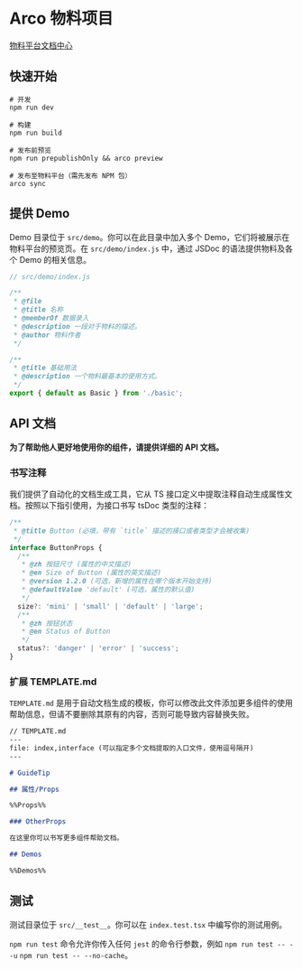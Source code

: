 # Arco 物料项目

[物料平台文档中心](https://arco.design/docs/material/guide)

## 快速开始

```
# 开发
npm run dev

# 构建
npm run build

# 发布前预览
npm run prepublishOnly && arco preview

# 发布至物料平台（需先发布 NPM 包）
arco sync
```

## 提供 Demo

Demo 目录位于 `src/demo`。你可以在此目录中加入多个 Demo，它们将被展示在物料平台的预览页。在 `src/demo/index.js` 中，通过 JSDoc 的语法提供物料及各个 Demo 的相关信息。

```javascript
// src/demo/index.js

/**
 * @file
 * @title 名称
 * @memberOf 数据录入
 * @description 一段对于物料的描述。
 * @author 物料作者
 */

/**
 * @title 基础用法
 * @description 一个物料最基本的使用方式。
 */
export { default as Basic } from './basic';
```

## API 文档

**为了帮助他人更好地使用你的组件，请提供详细的 API 文档。**

### 书写注释

我们提供了自动化的文档生成工具，它从 TS 接口定义中提取注释自动生成属性文档。按照以下指引使用，为接口书写 tsDoc 类型的注释：

```typescript
/**
 * @title Button (必填，带有 `title` 描述的接口或者类型才会被收集)
 */
interface ButtonProps {
  /**
   * @zh 按钮尺寸 (属性的中文描述)
   * @en Size of Button (属性的英文描述)
   * @version 1.2.0 (可选，新增的属性在哪个版本开始支持)
   * @defaultValue 'default' (可选，属性的默认值)
   */
  size?: 'mini' | 'small' | 'default' | 'large';
  /**
   * @zh 按钮状态
   * @en Status of Button
   */
  status?: 'danger' | 'error' | 'success';
}
```

### 扩展 TEMPLATE.md

`TEMPLATE.md` 是用于自动文档生成的模板，你可以修改此文件添加更多组件的使用帮助信息，但请不要删除其原有的内容，否则可能导致内容替换失败。

```markdown
// TEMPLATE.md
---
file: index,interface (可以指定多个文档提取的入口文件，使用逗号隔开)
---

# GuideTip

## 属性/Props

%%Props%%

### OtherProps

在这里你可以书写更多组件帮助文档。

## Demos

%%Demos%%
```

## 测试

测试目录位于 `src/__test__`。你可以在 `index.test.tsx` 中编写你的测试用例。

`npm run test` 命令允许你传入任何 `jest` 的命令行参数，例如 `npm run test -- --u` `npm run test -- --no-cache`。

